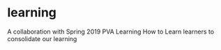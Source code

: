 # learning
A collaboration with Spring 2019 PVA Learning How to Learn learners to consolidate our learning
